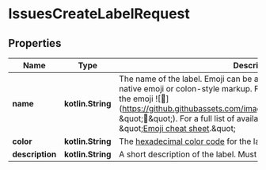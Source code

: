 
# IssuesCreateLabelRequest

## Properties
Name | Type | Description | Notes
------------ | ------------- | ------------- | -------------
**name** | **kotlin.String** | The name of the label. Emoji can be added to label names, using either native emoji or colon-style markup. For example, typing &#x60;:strawberry:&#x60; will render the emoji ![:strawberry:](https://github.githubassets.com/images/icons/emoji/unicode/1f353.png \&quot;:strawberry:\&quot;). For a full list of available emoji and codes, see \&quot;[Emoji cheat sheet](https://github.com/ikatyang/emoji-cheat-sheet).\&quot; | 
**color** | **kotlin.String** | The [hexadecimal color code](http://www.color-hex.com/) for the label, without the leading &#x60;#&#x60;. |  [optional]
**description** | **kotlin.String** | A short description of the label. Must be 100 characters or fewer. |  [optional]



